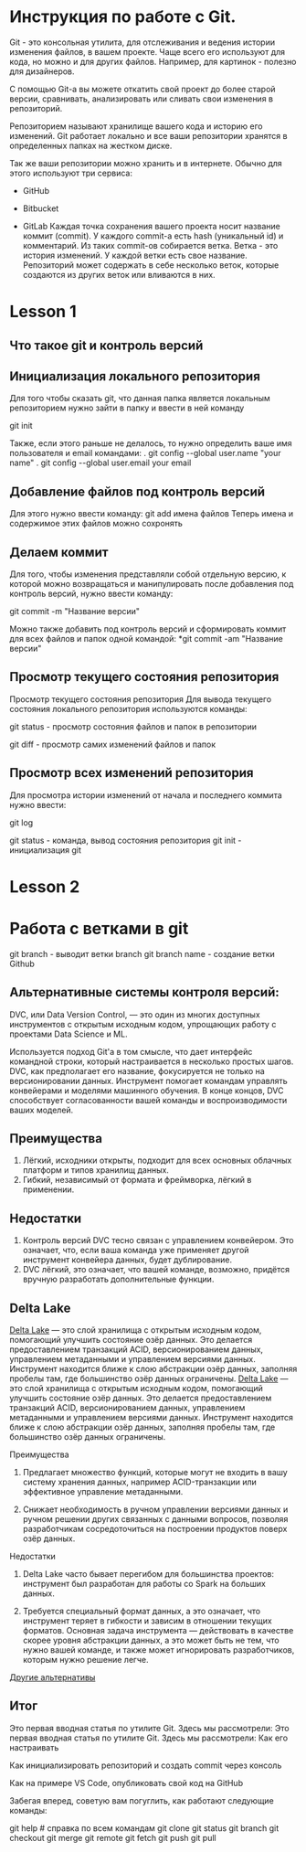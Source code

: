 # Инструкция по работе с Git.

Git - это консольная утилита, для отслеживания и ведения истории изменения файлов, в вашем проекте. Чаще всего его используют для кода, но можно и для других файлов. Например, для картинок - полезно для дизайнеров.

С помощью Git-a вы можете откатить свой проект до более старой версии, сравнивать, анализировать или сливать свои изменения в репозиторий.

Репозиторием называют хранилище вашего кода и историю его изменений. Git работает локально и все ваши репозитории хранятся в определенных папках на жестком диске.

Так же ваши репозитории можно хранить и в интернете. Обычно для этого используют три сервиса:

 * GitHub

 * Bitbucket

 * GitLab
 Каждая точка сохранения вашего проекта носит название коммит (commit). У каждого commit-a есть hash (уникальный id) и комментарий. Из таких commit-ов собирается ветка. Ветка - это история изменений. У каждой ветки есть свое название. Репозиторий может содержать в себе несколько веток, которые создаются из других веток или вливаются в них.

# Lesson 1

## Что такое git и контроль версий


## Инициализация локального репозитория
Для того чтобы сказать git, что данная папка является локальным репозиторием нужно зайти в папку и ввести в ней команду

git init

Также, если этого раньше не делалось, то нужно определить ваше имя пользователя и email командами: . git config --global user.name "your name" . git config --global user.email your email


## Добавление файлов под контроль версий
Для этого нужно ввести команду: git add имена файлов Теперь имена и содержимое этих файлов можно сохронять

## Делаем коммит
Для того, чтобы изменения представляли собой отдельную версию, к которой можно возвращаться и манипулировать после добавления под контроль версий, нужно ввести команду:

git commit -m "Название версии"

Можно также добавить под контроль версий и сформировать коммит для всех файлов и папок одной командой: *git commit -am "Название версии"

## Просмотр текущего состояния репозитория
Просмотр текущего состояния репозитория
Для вывода текущего состояния локального репозитория используются команды:

git status - просмотр состояния файлов и папок в репозитории

git diff - просмотр самих изменений файлов и папок

## Просмотр всех изменений репозитория
Для просмотра истории изменений от начала и последнего коммита нужно ввести:

git log

git status - команда, вывод состояния репозитория git init - инициализация git

# Lesson 2


# Работа с ветками в git

git branch - выводит ветки branch git branch name - создание ветки Github

## Альтернативные системы контроля версий:
DVC, или Data Version Control, — это один из многих доступных инструментов с открытым исходным кодом, упрощающих работу с проектами Data Science и ML.

Используется подход Git'а в том смысле, что дает интерфейс командной строки, который настраивается в несколько простых шагов. DVC, как предполагает его название, фокусируется не только на версионировании данных. Инструмент помогает командам управлять конвейерами и моделями машинного обучения. В конце концов, DVC способствует согласованности вашей команды и воспроизводимости ваших моделей.

## Преимущества

1. Лёгкий, исходники открыты, подходит для всех основных облачных платформ и типов хранилищ данных.
2. Гибкий, независимый от формата и фреймворка, лёгкий в применении.
 ## Недостатки

1. Контроль версий DVC тесно связан с управлением конвейером. Это означает, что, если ваша команда уже применяет другой инструмент конвейера данных, будет дублирование.
 2. DVC лёгкий, это означает, что вашей команде, возможно, придётся вручную разработать дополнительные функции.

## Delta Lake
[Delta Lake](https://delta.io/) — это слой хранилища с открытым исходным кодом, помогающий улучшить состояние озёр данных. Это делается предоставлением транзакций ACID, версионированием данных, управлением метаданными и управлением версиями данных. Инструмент находится ближе к слою абстракции озёр данных, заполняя пробелы там, где большинство озёр данных ограничены.
[Delta Lake](https://delta.io/) — это слой хранилища с открытым исходным кодом, помогающий улучшить состояние озёр данных. Это делается предоставлением транзакций ACID, версионированием данных, управлением метаданными и управлением версиями данных. Инструмент находится ближе к слою абстракции озёр данных, заполняя пробелы там, где большинство озёр данных ограничены.

Преимущества

1. Предлагает множество функций, которые могут не входить в вашу систему хранения данных, например ACID-транзакции или эффективное управление метаданными.

2. Снижает необходимость в ручном управлении версиями данных и ручном решении других связанных с данными вопросов, позволяя разработчикам сосредоточиться на построении продуктов поверх озёр данных.

Недостатки

1. Delta Lake часто бывает перегибом для большинства проектов: инструмент был разработан для работы со Spark на больших данных.

2. Требуется специальный формат данных, а это означает, что инструмент теряет в гибкости и зависим в отношении текущих форматов.
Основная задача инструмента — действовать в качестве скорее уровня абстракции данных, а это может быть не тем, что нужно вашей команде, и также может игнорировать разработчиков, которым нужно решение легче.

[Другие альтернативы](https://habr.com/ru/companies/skillfactory/articles/527510/) 

## Итог
Это первая вводная статья по утилите Git. Здесь мы рассмотрели:
Это первая вводная статья по утилите Git. Здесь мы рассмотрели:
Как его настраивать

Как инициализировать репозиторий и создать commit через консоль

Как на примере VS Code, опубликовать свой код на GitHub

Забегая вперед, советую вам погуглить, как работают следующие команды:

git help # справка по всем командам
git clone
git status
git branch
git checkout
git merge
git remote
git fetch
git push
git pull


